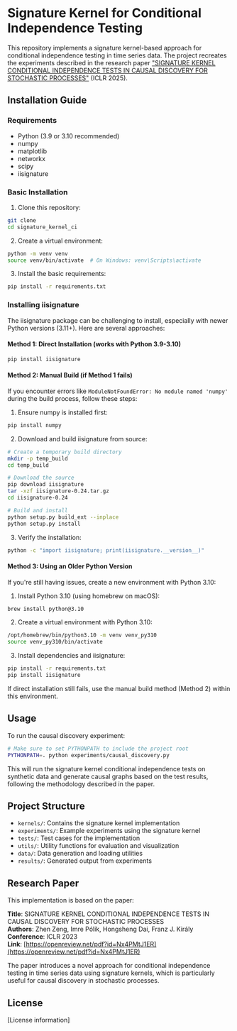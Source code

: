 # Signature Kernel for Conditional Independence Testing

This repository implements a signature kernel-based approach for conditional independence testing in time series data. The project recreates the experiments described in the research paper ["SIGNATURE KERNEL CONDITIONAL INDEPENDENCE TESTS IN CAUSAL DISCOVERY FOR STOCHASTIC PROCESSES"](https://openreview.net/pdf?id=Nx4PMtJ1ER) (ICLR 2025).

## Installation Guide

### Requirements
- Python (3.9 or 3.10 recommended)
- numpy
- matplotlib
- networkx
- scipy
- iisignature

### Basic Installation

1. Clone this repository:
```bash
git clone 
cd signature_kernel_ci
```

2. Create a virtual environment:
```bash
python -m venv venv
source venv/bin/activate  # On Windows: venv\Scripts\activate
```

3. Install the basic requirements:
```bash
pip install -r requirements.txt
```

### Installing iisignature

The iisignature package can be challenging to install, especially with newer Python versions (3.11+). Here are several approaches:

#### Method 1: Direct Installation (works with Python 3.9-3.10)
```bash
pip install iisignature
```

#### Method 2: Manual Build (if Method 1 fails)

If you encounter errors like `ModuleNotFoundError: No module named 'numpy'` during the build process, follow these steps:

1. Ensure numpy is installed first:
```bash
pip install numpy
```

2. Download and build iisignature from source:
```bash
# Create a temporary build directory
mkdir -p temp_build
cd temp_build

# Download the source
pip download iisignature
tar -xzf iisignature-0.24.tar.gz
cd iisignature-0.24

# Build and install
python setup.py build_ext --inplace
python setup.py install
```

3. Verify the installation:
```bash
python -c "import iisignature; print(iisignature.__version__)"
```

#### Method 3: Using an Older Python Version

If you're still having issues, create a new environment with Python 3.10:

1. Install Python 3.10 (using homebrew on macOS):
```bash
brew install python@3.10
```

2. Create a virtual environment with Python 3.10:
```bash
/opt/homebrew/bin/python3.10 -m venv venv_py310
source venv_py310/bin/activate
```

3. Install dependencies and iisignature:
```bash
pip install -r requirements.txt
pip install iisignature
```

If direct installation still fails, use the manual build method (Method 2) within this environment.

## Usage

To run the causal discovery experiment:

```bash
# Make sure to set PYTHONPATH to include the project root
PYTHONPATH=. python experiments/causal_discovery.py
```

This will run the signature kernel conditional independence tests on synthetic data and generate causal graphs based on the test results, following the methodology described in the paper.

## Project Structure

- `kernels/`: Contains the signature kernel implementation
- `experiments/`: Example experiments using the signature kernel
- `tests/`: Test cases for the implementation
- `utils/`: Utility functions for evaluation and visualization
- `data/`: Data generation and loading utilities
- `results/`: Generated output from experiments

## Research Paper

This implementation is based on the paper:

**Title**: SIGNATURE KERNEL CONDITIONAL INDEPENDENCE TESTS IN CAUSAL DISCOVERY FOR STOCHASTIC PROCESSES  
**Authors**: Zhen Zeng, Imre Pólik, Hongsheng Dai, Franz J. Király  
**Conference**: ICLR 2023  
**Link**: [https://openreview.net/pdf?id=Nx4PMtJ1ER](https://openreview.net/pdf?id=Nx4PMtJ1ER)

The paper introduces a novel approach for conditional independence testing in time series data using signature kernels, which is particularly useful for causal discovery in stochastic processes.

## License

[License information]
